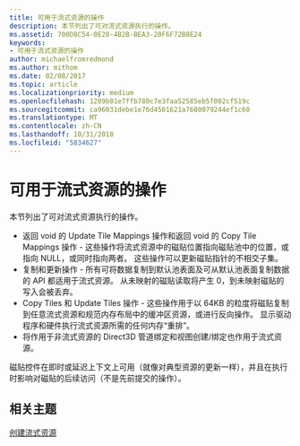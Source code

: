 ```yaml
---
title: 可用于流式资源的操作
description: 本节列出了可对流式资源执行的操作。
ms.assetid: 700D8C54-0E20-4B2B-BEA3-20F6F72B8E24
keywords:
- 可用于流式资源的操作
author: michaelfromredmond
ms.author: mithom
ms.date: 02/08/2017
ms.topic: article
ms.localizationpriority: medium
ms.openlocfilehash: 1289b01e7ffb780c7e3faa52585eb5f002cf519c
ms.sourcegitcommit: ca96031debe1e76d4501621a7680079244ef1c60
ms.translationtype: MT
ms.contentlocale: zh-CN
ms.lasthandoff: 10/31/2018
ms.locfileid: "5834627"
---
```

# <a name="operations-available-on-streaming-resources"></a>可用于流式资源的操作


本节列出了可对流式资源执行的操作。

-   返回 void 的 Update Tile Mappings 操作和返回 void 的 Copy Tile Mappings 操作 - 这些操作将流式资源中的磁贴位置指向磁贴池中的位置，或指向 NULL，或同时指向两者。 这些操作可以更新磁贴指针的不相交子集。
-   复制和更新操作 - 所有可将数据复制到默认池表面及可从默认池表面复制数据的 API 都适用于流式资源。 从未映射的磁贴读取将产生 0，到未映射磁贴的写入会被丢弃。
-   Copy Tiles 和 Update Tiles 操作 - 这些操作用于以 64KB 的粒度将磁贴复制到任意流式资源和规范内存布局中的缓冲区资源，或进行反向操作。 显示驱动程序和硬件执行流式资源所需的任何内存“重排”。
-   将作用于非流式资源的 Direct3D 管道绑定和视图创建/绑定也作用于流式资源。

磁贴控件在即时或延迟上下文上可用（就像对典型资源的更新一样），并且在执行时影响对磁贴的后续访问（不是先前提交的操作）。

## <a name="span-idrelated-topicsspanrelated-topics"></a><span id="related-topics"></span>相关主题


[创建流式资源](creating-streaming-resources.md)

 

 




